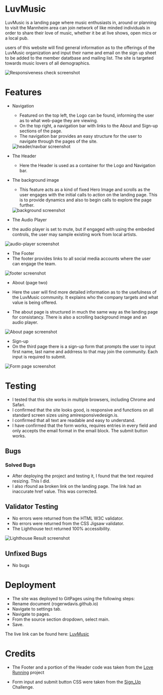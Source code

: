 # LuvMusic
LuvMusic is a landing page where music enthusiasts in, around or planning to visit the Mannheim area can join  network of like minded individuals in order to share their love of music, whether it be at live shows, open mics or a local pub.

users of this website will find general information as to the offerings of the LuvMusic organization and input their name and email on the sign up sheet to be added to the member datatbase and mailing list. The site is targeted towards music lovers of all demographics.

<img src="../images/responsive.png" alt="Responsiveness check screenshot">

# Features
* Navigation
  * Featured on the top left, the Logo can be found, informing the user as to what web-page they are viewing.
  * On the top right, a navigation bar with links to the About and Sign-up sections of the page.
  * The navigation bar provides an easy structure for the user to navigate through the pages of the site.
  <img src="../images/header.png" alt="header/navbar screenshot">

* The Header
  * Here the Header is used as a container for the Logo and Navigation bar.

* The background image
  * This feature acts as a kind of fixed Hero Image and scrolls as the user engages with the        initial calls to action on the landing page. This is to provide dynamics and also to begin calls to explore the page further.
  <img src="../images/hero-background.png" alt="background screenshot">

* The Audio Player
 * the audio player is set to mute, but if engaged with using the embeded controls, the user may sample existing work from local artists.
 <img src="../images/audio-player.png" alt="audio-player screenshot">

* The Footer
 * The footer provides links to all social media accounts where the user can engage the team.
 <img src="../images/footer.png" alt="footer screenshot">

* About (page two)
 * Here the user will find more detailed information as to the usefulness of the LuvMusic community. It explains who the company targets and what value is being offered. 

 * The about page is structured in much the same way as the landing page for consistancy. There is also a scrolling background image and an audio player.
 <img src="../images/about.png" alt="About page screenshot">

* Sign-up
 * On the third page there is a sign-up form that prompts the user to input first name, last name and addrress to that may join the community. Each input is required to submit.
 <img src="../images/sign-up.png" alt="Form page screenshot">


# Testing
* I tested that this site works in multiple browsers, including Chrome and Safari.
* I confirmed that the site looks good, is responsive and functions on all standard screen sizes using amiresponsivedesign.is.
* I confirmed that all text are readable and easy to understand.
* I have confirmed that the form works, requires entries in every field and only accepts the email format in the email block. The submit button works.

## Bugs
### Solved Bugs
* After deploying the project and testing it, I found that the text required resizing. This I did.
* I also rfound aa broken link on the landing page. The link had an inaccurate href value. This was corrected.

## Validator Testing
* No errors were returned from the HTML W3C validator.
* No errors were returned from the CSS Jigsaw validator.
* The Lighthouse tect returned 100% accessibility.
<img src="../images/lighthouse.png" alt="Lighthouse Result screenshot">

## Unfixed Bugs
* No bugs

# Deployment
* The site was deployed to GitPages using the following steps:
 * Rename document (rogerwdavis.github.io)
 * Navigate to settings tab.
 * Navigate to pages.
 * From the source section dropdown, select main.
 * Save.

 The live link can be found here: [LuvMusic](https://rogerwdavis.github.io/index.html)

 # Credits
 * The Footer and a portion of the Header code was taken from the [Love Running](https://github.com/Code-Institute-Solutions/love-running-2.0-sourcecode/blob/main/01-getting-set-up/02-boilerplate/index.html) project
 
 * Form input and submit button CSS  were taken from the [Sign_Up](https://github.com/Code-Institute-Solutions/love-running-2.0-sourcecode/blob/main/01-getting-set-up/02-boilerplate/index.html) Challenge. 








